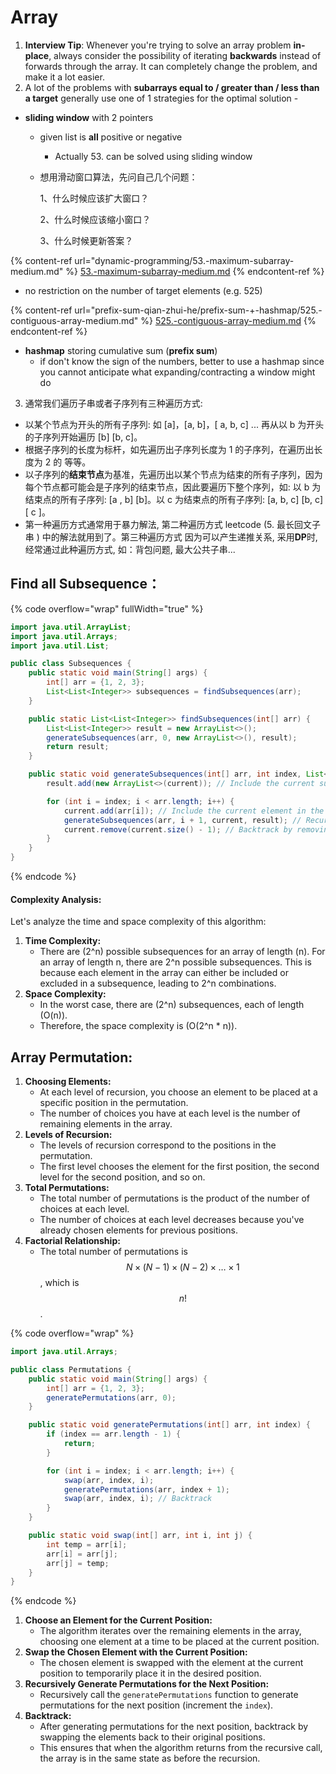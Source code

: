 # Array

1. **Interview Tip**: Whenever you're trying to solve an array problem **in-place**, always consider the possibility of iterating **backwards** instead of forwards through the array. It can completely change the problem, and make it a lot easier.
2. A lot of the problems with **subarrays equal to / greater than / less than a target** generally use one of 1 strategies for the optimal solution -&#x20;

* **sliding window** with 2 pointers&#x20;
  * given list is **all** positive or negative
    * Actually 53. can be solved using sliding window
  *   想用滑动窗口算法，先问自己几个问题：

      1、什么时候应该扩大窗口？

      2、什么时候应该缩小窗口？

      3、什么时候更新答案？

{% content-ref url="dynamic-programming/53.-maximum-subarray-medium.md" %}
[53.-maximum-subarray-medium.md](dynamic-programming/53.-maximum-subarray-medium.md)
{% endcontent-ref %}

* no restriction on the number of target elements (e.g. 525)

{% content-ref url="prefix-sum-qian-zhui-he/prefix-sum-+-hashmap/525.-contiguous-array-medium.md" %}
[525.-contiguous-array-medium.md](prefix-sum-qian-zhui-he/prefix-sum-+-hashmap/525.-contiguous-array-medium.md)
{% endcontent-ref %}

* **hashmap** storing cumulative sum (**prefix sum**)
  * if don't know the sign of the numbers, better to use a hashmap since you cannot anticipate what expanding/contracting a window might do

3. 通常我们遍历子串或者子序列有三种遍历方式:

* 以某个节点为开头的所有子序列: 如 \[a]，\[a, b]，\[ a, b, c] ... 再从以 b 为开头的子序列开始遍历 \[b] \[b, c]。&#x20;
* 根据子序列的长度为标杆，如先遍历出子序列长度为 1 的子序列，在遍历出长度为 2 的 等等。
* 以子序列的**结束节点**为基准，先遍历出以某个节点为结束的所有子序列，因为每个节点都可能会是子序列的结束节点，因此要遍历下整个序列，如: 以 b 为结束点的所有子序列: \[a , b] \[b]。以 c 为结束点的所有子序列: \[a, b, c] \[b, c] \[ c ]。
*   第一种遍历方式通常用于暴力解法, 第二种遍历方式 leetcode (5. 最长回文子串 ) 中的解法就用到了。第三种遍历方式 因为可以产生递推关系, 采用**DP**时, 经常通过此种遍历方式, 如：背包问题, 最大公共子串...





## Find all Subsequence：

{% code overflow="wrap" fullWidth="true" %}
```java
import java.util.ArrayList;
import java.util.Arrays;
import java.util.List;

public class Subsequences {
    public static void main(String[] args) {
        int[] arr = {1, 2, 3};
        List<List<Integer>> subsequences = findSubsequences(arr);
    }

    public static List<List<Integer>> findSubsequences(int[] arr) {
        List<List<Integer>> result = new ArrayList<>();
        generateSubsequences(arr, 0, new ArrayList<>(), result);
        return result;
    }

    public static void generateSubsequences(int[] arr, int index, List<Integer> current, List<List<Integer>> result) {
        result.add(new ArrayList<>(current)); // Include the current subsequence

        for (int i = index; i < arr.length; i++) {
            current.add(arr[i]); // Include the current element in the subsequence
            generateSubsequences(arr, i + 1, current, result); // Recursively generate subsequences
            current.remove(current.size() - 1); // Backtrack by removing the last element
        }
    }
}
```
{% endcode %}

#### Complexity Analysis:

Let's analyze the time and space complexity of this algorithm:

1. **Time Complexity:**
   * There are (2^n) possible subsequences for an array of length (n). For an array of length n, there are 2^n possible subsequences. This is because each element in the array can either be included or excluded in a subsequence, leading to 2^n combinations.
2. **Space Complexity:**
   * In the worst case, there are (2^n) subsequences, each of length (O(n)).
   * Therefore, the space complexity is (O(2^n \* n)).



## Array Permutation:

1. **Choosing Elements:**
   * At each level of recursion, you choose an element to be placed at a specific position in the permutation.
   * The number of choices you have at each level is the number of remaining elements in the array.
2. **Levels of Recursion:**
   * The levels of recursion correspond to the positions in the permutation.
   * The first level chooses the element for the first position, the second level for the second position, and so on.
3. **Total Permutations:**
   * The total number of permutations is the product of the number of choices at each level.
   * The number of choices at each level decreases because you've already chosen elements for previous positions.
4. **Factorial Relationship:**
   * The total number of permutations is $$N×(N−1)×(N−2)×…×1$$, which is $$n!$$.

{% code overflow="wrap" %}
```java
import java.util.Arrays;

public class Permutations {
    public static void main(String[] args) {
        int[] arr = {1, 2, 3};
        generatePermutations(arr, 0);
    }

    public static void generatePermutations(int[] arr, int index) {
        if (index == arr.length - 1) {
            return;
        }

        for (int i = index; i < arr.length; i++) {
            swap(arr, index, i); 
            generatePermutations(arr, index + 1);
            swap(arr, index, i); // Backtrack
        }
    }

    public static void swap(int[] arr, int i, int j) {
        int temp = arr[i];
        arr[i] = arr[j];
        arr[j] = temp;
    }
}

```
{% endcode %}

1. **Choose an Element for the Current Position:**
   * The algorithm iterates over the remaining elements in the array, choosing one element at a time to be placed at the current position.
2. **Swap the Chosen Element with the Current Position:**
   * The chosen element is swapped with the element at the current position to temporarily place it in the desired position.
3. **Recursively Generate Permutations for the Next Position:**
   * Recursively call the `generatePermutations` function to generate permutations for the next position (increment the `index`).
4. **Backtrack:**
   * After generating permutations for the next position, backtrack by swapping the elements back to their original positions.
   * This ensures that when the algorithm returns from the recursive call, the array is in the same state as before the recursion.
